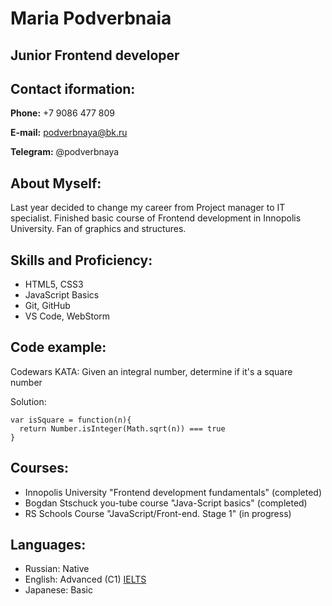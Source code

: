 # **Maria Podverbnaia**

## Junior Frontend developer

## Contact iformation:

**Phone:** +7 9086 477 809

**E-mail:** <podverbnaya@bk.ru>

**Telegram:** @podverbnaya

## About Myself:

Last year decided to change my career from Project manager to IT specialist.
Finished basic course of Frontend development in Innopolis University.
Fan of graphics and structures.

## Skills and Proficiency:

- HTML5, CSS3
- JavaScript Basics
- Git, GitHub
- VS Code, WebStorm

## Code example:

Codewars KATA: Given an integral number, determine if it's a square number

Solution:

```
var isSquare = function(n){
  return Number.isInteger(Math.sqrt(n)) === true
}
```

## Courses:

- Innopolis University "Frontend development fundamentals" (completed)
- Bogdan Stschuck you-tube course "Java-Script basics" (completed)
- RS Schools Course "JavaScript/Front-end. Stage 1" (in progress)

## Languages:

- Russian: Native
- English: Advanced (C1) [IELTS](https://ydmitry.ru/blog/rukovodstvo-po-markdown-dlya-uproshcheniya-veb-razrabotki/)
- Japanese: Basic
